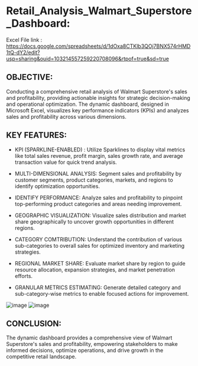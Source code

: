 # Retail_Analysis_Walmart_Superstore_Dashboard:
Excel File link : https://docs.google.com/spreadsheets/d/1dOxa8CTKlb3QOj7BNX574rHMD1tQ-dY2/edit?usp=sharing&ouid=103214557259220708096&rtpof=true&sd=true

## OBJECTIVE: 
Conducting a comprehensive retail analysis of Walmart Superstore's sales and profitability, providing actionable insights for strategic decision-making and operational optimization. The dynamic dashboard, designed in Microsoft Excel, visualizes key performance indicators (KPIs) and analyzes sales and profitability across various dimensions.

## KEY FEATURES:

- KPI (SPARKLINE-ENABLED) : Utilize Sparklines to display vital metrics like total sales revenue, profit margin, sales growth rate, and average transaction value for quick trend analysis.

- MULTI-DIMENSIONAL ANALYSIS: Segment sales and profitability by customer segments, product categories, markets, and regions to identify optimization opportunities.

- IDENTIFY PERFORMANCE: Analyze sales and profitability to pinpoint top-performing product categories and areas needing improvement.

- GEOGRAPHIC VISUALIZATION: Visualize sales distribution and market share geographically to uncover growth opportunities in different regions.

- CATEGORY COMTRIBUTION: Understand the contribution of various sub-categories to overall sales for optimized inventory and marketing strategies.

- REGIONAL MARKET SHARE: Evaluate market share by region to guide resource allocation, expansion strategies, and market penetration efforts.

- GRANULAR METRICS ESTIMATING: Generate detailed category and sub-category-wise metrics to enable focused actions for improvement.

![image](https://github.com/DA-Atharv/Retail_Analysis_Walmart_Superstore/assets/159448408/a81a16ce-8dad-4046-99c8-bb8cb1cf7277)
![image](https://github.com/DA-Atharv/Retail_Analysis_Walmart_Superstore/assets/159448408/43e7c2d1-7004-4b2f-a7d8-f57aaddf274a)

## CONCLUSION: 
The dynamic dashboard provides a comprehensive view of Walmart Superstore's sales and profitability, empowering stakeholders to make informed decisions, optimize operations, and drive growth in the competitive retail landscape.
